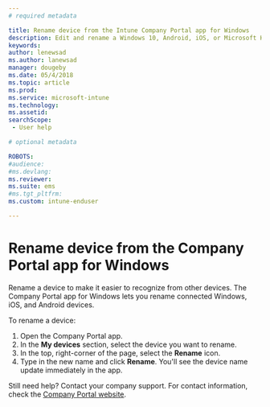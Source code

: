 ```yaml
---
# required metadata

title: Rename device from the Intune Company Portal app for Windows 
description: Edit and rename a Windows 10, Android, iOS, or Microsoft HoloLens device in the Intune Company portal app for Windows
keywords:
author: lenewsad
ms.author: lanewsad
manager: dougeby
ms.date: 05/4/2018
ms.topic: article
ms.prod:
ms.service: microsoft-intune
ms.technology:
ms.assetid: 
searchScope:
 - User help

# optional metadata

ROBOTS:  
#audience:
#ms.devlang:
ms.reviewer: 
ms.suite: ems
#ms.tgt_pltfrm:
ms.custom: intune-enduser

---
```


# Rename device from the Company Portal app for Windows
Rename a device to make it easier to recognize from other devices. The Company Portal app for Windows lets you rename connected Windows, iOS, and Android devices. 

To rename a device:
1. Open the Company Portal app.
2. In the **My devices** section, select the device you want to rename.
3. In the top, right-corner of the page, select the **Rename** icon. 
4. Type in the new name and click **Rename**. You'll see the device name update immediately in the app. 

Still need help? Contact your company support. For contact information, check the [Company Portal website](https://go.microsoft.com/fwlink/?linkid=2010980).

